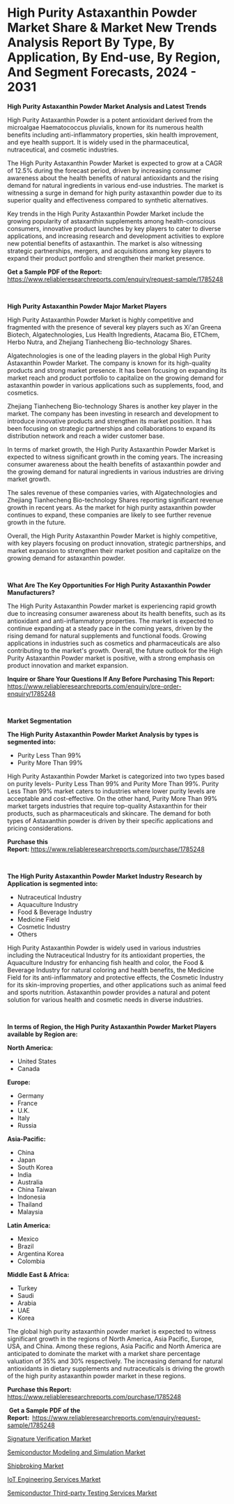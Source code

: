 <p><h1>High Purity Astaxanthin Powder Market Share & Market New Trends Analysis Report By Type, By Application, By End-use, By Region, And Segment Forecasts, 2024 - 2031</h1></p><p><strong>High Purity Astaxanthin Powder Market Analysis and Latest Trends</strong></p>
<p><p>High Purity Astaxanthin Powder is a potent antioxidant derived from the microalgae Haematococcus pluvialis, known for its numerous health benefits including anti-inflammatory properties, skin health improvement, and eye health support. It is widely used in the pharmaceutical, nutraceutical, and cosmetic industries.</p><p>The High Purity Astaxanthin Powder Market is expected to grow at a CAGR of 12.5% during the forecast period, driven by increasing consumer awareness about the health benefits of natural antioxidants and the rising demand for natural ingredients in various end-use industries. The market is witnessing a surge in demand for high purity astaxanthin powder due to its superior quality and effectiveness compared to synthetic alternatives.</p><p>Key trends in the High Purity Astaxanthin Powder Market include the growing popularity of astaxanthin supplements among health-conscious consumers, innovative product launches by key players to cater to diverse applications, and increasing research and development activities to explore new potential benefits of astaxanthin. The market is also witnessing strategic partnerships, mergers, and acquisitions among key players to expand their product portfolio and strengthen their market presence.</p></p>
<p><strong>Get a Sample PDF of the Report:&nbsp;</strong> <a href="https://www.reliableresearchreports.com/enquiry/request-sample/1785248">https://www.reliableresearchreports.com/enquiry/request-sample/1785248</a></p>
<p>&nbsp;</p>
<p><strong>High Purity Astaxanthin Powder Major Market Players</strong></p>
<p><p>High Purity Astaxanthin Powder Market is highly competitive and fragmented with the presence of several key players such as Xi'an Greena Biotech, Algatechnologies, Lus Health Ingredients, Atacama Bio, ETChem, Herbo Nutra, and Zhejiang Tianhecheng Bio-technology Shares.</p><p>Algatechnologies is one of the leading players in the global High Purity Astaxanthin Powder Market. The company is known for its high-quality products and strong market presence. It has been focusing on expanding its market reach and product portfolio to capitalize on the growing demand for astaxanthin powder in various applications such as supplements, food, and cosmetics.</p><p>Zhejiang Tianhecheng Bio-technology Shares is another key player in the market. The company has been investing in research and development to introduce innovative products and strengthen its market position. It has been focusing on strategic partnerships and collaborations to expand its distribution network and reach a wider customer base.</p><p>In terms of market growth, the High Purity Astaxanthin Powder Market is expected to witness significant growth in the coming years. The increasing consumer awareness about the health benefits of astaxanthin powder and the growing demand for natural ingredients in various industries are driving market growth.</p><p>The sales revenue of these companies varies, with Algatechnologies and Zhejiang Tianhecheng Bio-technology Shares reporting significant revenue growth in recent years. As the market for high purity astaxanthin powder continues to expand, these companies are likely to see further revenue growth in the future.</p><p>Overall, the High Purity Astaxanthin Powder Market is highly competitive, with key players focusing on product innovation, strategic partnerships, and market expansion to strengthen their market position and capitalize on the growing demand for astaxanthin powder.</p></p>
<p>&nbsp;</p>
<p><strong>What Are The Key Opportunities For High Purity Astaxanthin Powder Manufacturers?</strong></p>
<p><p>The High Purity Astaxanthin Powder market is experiencing rapid growth due to increasing consumer awareness about its health benefits, such as its antioxidant and anti-inflammatory properties. The market is expected to continue expanding at a steady pace in the coming years, driven by the rising demand for natural supplements and functional foods. Growing applications in industries such as cosmetics and pharmaceuticals are also contributing to the market's growth. Overall, the future outlook for the High Purity Astaxanthin Powder market is positive, with a strong emphasis on product innovation and market expansion.</p></p>
<p><strong>Inquire or Share Your Questions If Any Before Purchasing This Report:</strong> <a href="https://www.reliableresearchreports.com/enquiry/pre-order-enquiry/1785248">https://www.reliableresearchreports.com/enquiry/pre-order-enquiry/1785248</a></p>
<p>&nbsp;</p>
<p><strong>Market Segmentation</strong></p>
<p><strong>The High Purity Astaxanthin Powder Market Analysis by types is segmented into:</strong></p>
<p><ul><li>Purity Less Than 99%</li><li>Purity More Than 99%</li></ul></p>
<p><p>High Purity Astaxanthin Powder Market is categorized into two types based on purity levels- Purity Less Than 99% and Purity More Than 99%. Purity Less Than 99% market caters to industries where lower purity levels are acceptable and cost-effective. On the other hand, Purity More Than 99% market targets industries that require top-quality Astaxanthin for their products, such as pharmaceuticals and skincare. The demand for both types of Astaxanthin powder is driven by their specific applications and pricing considerations.</p></p>
<p><strong>Purchase this Report:&nbsp;</strong><a href="https://www.reliableresearchreports.com/purchase/1785248">https://www.reliableresearchreports.com/purchase/1785248</a></p>
<p>&nbsp;</p>
<p><strong>The High Purity Astaxanthin Powder Market Industry Research by Application is segmented into:</strong></p>
<p><ul><li>Nutraceutical Industry</li><li>Aquaculture Industry</li><li>Food & Beverage Industry</li><li>Medicine Field</li><li>Cosmetic Industry</li><li>Others</li></ul></p>
<p><p>High Purity Astaxanthin Powder is widely used in various industries including the Nutraceutical Industry for its antioxidant properties, the Aquaculture Industry for enhancing fish health and color, the Food & Beverage Industry for natural coloring and health benefits, the Medicine Field for its anti-inflammatory and protective effects, the Cosmetic Industry for its skin-improving properties, and other applications such as animal feed and sports nutrition. Astaxanthin powder provides a natural and potent solution for various health and cosmetic needs in diverse industries.</p></p>
<p>&nbsp;</p>
<p><strong>In terms of Region, the High Purity Astaxanthin Powder Market Players available by Region are:</strong></p>
<p>
    <p> <strong> North America: </strong>
        <ul>
            <li>United States</li>
            <li>Canada</li>
        </ul>
        </p> 
    <p> <strong> Europe: </strong>
        <ul>
            <li>Germany</li>
            <li>France</li>
            <li>U.K.</li>
            <li>Italy</li>
            <li>Russia</li>
        </ul>
        </p> 
    <p> <strong> Asia-Pacific: </strong>
        <ul>
            <li>China</li>
            <li>Japan</li>
            <li>South Korea</li>
            <li>India</li>
            <li>Australia</li>
            <li>China Taiwan</li>
            <li>Indonesia</li>
            <li>Thailand</li>
            <li>Malaysia</li>
        </ul>
        </p> 
    <p> <strong> Latin America: </strong>
        <ul>
            <li>Mexico</li>
            <li>Brazil</li>
            <li>Argentina Korea</li>
            <li>Colombia</li>
        </ul>
        </p> 
    <p> <strong> Middle East & Africa: </strong>
        <ul>
            <li>Turkey</li>
            <li>Saudi</li>
            <li>Arabia</li>
            <li>UAE</li>
            <li>Korea</li>
        </ul>
    </p>
    </p>
<p><p>The global high purity astaxanthin powder market is expected to witness significant growth in the regions of North America, Asia Pacific, Europe, USA, and China. Among these regions, Asia Pacific and North America are anticipated to dominate the market with a market share percentage valuation of 35% and 30% respectively. The increasing demand for natural antioxidants in dietary supplements and nutraceuticals is driving the growth of the high purity astaxanthin powder market in these regions.</p></p>
<p><strong>Purchase this Report: </strong><a href="https://www.reliableresearchreports.com/purchase/1785248">https://www.reliableresearchreports.com/purchase/1785248</a></p>
<p>&nbsp;<strong>Get a Sample PDF of the Report:&nbsp;&nbsp;</strong><a href="https://www.reliableresearchreports.com/enquiry/request-sample/1785248">https://www.reliableresearchreports.com/enquiry/request-sample/1785248</a></p>
<p><strong></strong></p>
<p><p><a href="https://medium.com/@marieramos20/signature-verification-market-report-reveals-the-latest-trends-and-growth-opportunities-of-this-55f6145ade3b">Signature Verification Market</a></p><p><a href="https://issuu.com/reportprime-2/docs/semiconductor-modeling-and-simulation-market-size-">Semiconductor Modeling and Simulation Market</a></p><p><a href="https://medium.com/@marieramos20/shipbroking-market-the-key-to-successful-business-strategy-forecast-till-2031-8942289c3349">Shipbroking Market</a></p><p><a href="https://medium.com/@kathydavis04/decoding-iot-engineering-services-market-metrics-market-share-trends-and-growth-patterns-328096370e62">IoT Engineering Services Market</a></p><p><a href="https://issuu.com/reportprime-2/docs/semiconductor-third-party-testing-services-market-">Semiconductor Third-party Testing Services Market</a></p></p>